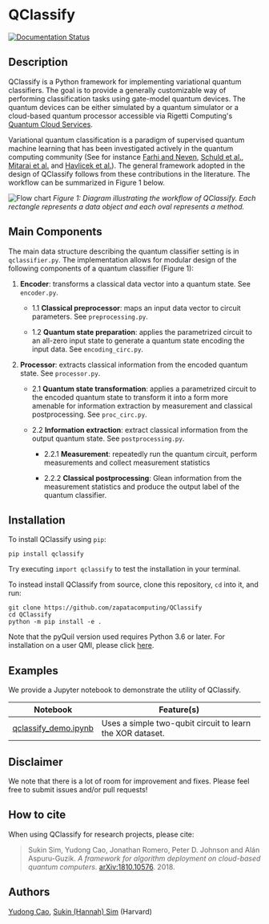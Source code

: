
# QClassify

[![Documentation Status](https://readthedocs.org/projects/qclassify/badge/?version=latest)](https://qclassify.readthedocs.io/en/latest/?badge=latest)

## Description

QClassify is a Python framework for implementing variational quantum classifiers. The goal is to provide a generally customizable way of performing classification tasks using gate-model quantum devices. The quantum devices can be either simulated by a quantum simulator or a cloud-based quantum processor accessible via Rigetti Computing's [Quantum Cloud Services](https://www.rigetti.com/qcs).

Variational quantum classification is a paradigm of supervised quantum machine learning that has been investigated actively in the quantum computing community (See for instance [Farhi and Neven](https://arxiv.org/abs/1802.06002), [Schuld et al.](https://arxiv.org/abs/1804.00633), [Mitarai et al.](https://arxiv.org/abs/1803.00745) and [Havlicek et al.](https://arxiv.org/abs/1804.11326)). The general framework adopted in the design of QClassify follows from these contributions in the literature. The workflow can be summarized in Figure 1 below. 

![Flow chart](https://github.com/zapatacomputing/QClassify/blob/master/images/qclassify.png)
*Figure 1: Diagram illustrating the workflow of QClassify. Each rectangle represents a data object and each oval represents a method.* 



## Main Components

The main data structure describing the quantum classifier setting is in `qclassifier.py`. The implementation allows for modular design of the following components of a quantum classifier (Figure 1): 

1. **Encoder**: transforms a classical data vector into a quantum state. See `encoder.py`.

    + 1.1 **Classical preprocessor**: maps an input data vector to circuit parameters. See `preprocessing.py`.
    
    + 1.2 **Quantum state preparation**: applies the parametrized circuit to an all-zero input state to generate a quantum state encoding the input data. See `encoding_circ.py`.
    
2. **Processor**: extracts classical information from the encoded quantum state. See `processor.py`.

    + 2.1 **Quantum state transformation**: applies a parametrized circuit to the encoded quantum state to transform it into a form more amenable for information extraction by measurement and classical postprocessing. See `proc_circ.py`.
    
    + 2.2 **Information extraction**: extract classical information from the output quantum state. See `postprocessing.py`.
    
      - 2.2.1 **Measurement**: repeatedly run the quantum circuit, perform measurements and collect measurement statistics
        
      - 2.2.2 **Classical postprocessing**: Glean information from the measurement statistics and produce the output label of the quantum classifier.



## Installation

To install QClassify using ``pip``:


	pip install qclassify


Try executing ``import qclassify`` to test the installation in your terminal.


To instead install QClassify from source, clone this repository, ``cd`` into it, and run:

	git clone https://github.com/zapatacomputing/QClassify
	cd QClassify
	python -m pip install -e .

Note that the pyQuil version used requires Python 3.6 or later. For installation on a user QMI, please click [here](https://github.com/hsim13372/QCompress/blob/master/qmi_instructions.rst).


## Examples


We provide a Jupyter notebook to demonstrate the utility of QClassify. 

Notebook | Feature(s)
---------|---------------
   [qclassify_demo.ipynb](https://github.com/zapatacomputing/QClassify/blob/master/examples/qclassify_demo.ipynb) | Uses a simple two-qubit circuit to learn the XOR dataset. 


## Disclaimer

We note that there is a lot of room for improvement and fixes. Please feel free to submit issues and/or pull requests!


## How to cite

When using QClassify for research projects, please cite:

>	Sukin Sim, Yudong Cao, Jonathan Romero, Peter D. Johnson and Alán Aspuru-Guzik.
	*A framework for algorithm deployment on cloud-based quantum computers*.
	[arXiv:1810.10576](https://arxiv.org/abs/1810.10576). 2018.


## Authors

[Yudong Cao](https://github.com/yudongcao),
[Sukin (Hannah) Sim](https://github.com/hsim13372) (Harvard)
